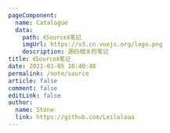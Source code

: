 ```yaml
---
pageComponent:
  name: Catalogue
  data:
    path: 《Source》笔记
    imgUrl: https://v3.cn.vuejs.org/logo.png
    description: 源码相关的笔记
title: 《Source》笔记
date: 2021-01-05 10:40:48
permalink: /note/source
article: false
comment: false
editLink: false
author:
  name: Stone
  link: https://github.com/Leiloloaa
---
```

